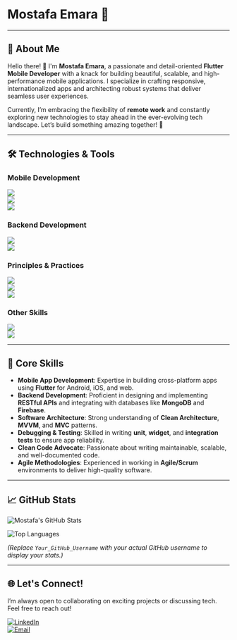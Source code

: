 # Mostafa Emara 🌟

---

## 🚀 About Me  
Hello there! 👋 I'm **Mostafa Emara**, a passionate and detail-oriented **Flutter Mobile Developer** with a knack for building beautiful, scalable, and high-performance mobile applications. I specialize in crafting responsive, internationalized apps and architecting robust systems that deliver seamless user experiences.  

Currently, I’m embracing the flexibility of **remote work** and constantly exploring new technologies to stay ahead in the ever-evolving tech landscape. Let’s build something amazing together! 🚀  

---

## 🛠️ Technologies & Tools  

### **Mobile Development**  
![](https://img.shields.io/badge/Framework-Flutter-blue)  
![](https://img.shields.io/badge/State_Management-Provider|BLoC|Redux|GetX-blue)  
![](https://img.shields.io/badge/Testing-Unit|Widget|Integration-blue)  

### **Backend Development**  
![](https://img.shields.io/badge/Backend-Express.js|MongoDB|Firebase-yellowgreen)  
![](https://img.shields.io/badge/API-RESTful|GraphQL-yellowgreen)  

### **Principles & Practices**  
![](https://img.shields.io/badge/Principles-S.O.L.I.D|OOP|DRY-brightgreen)  
![](https://img.shields.io/badge/Architecture-Clean_Architecture|MVVM|MVC-brightgreen)  
![](https://img.shields.io/badge/Design-Responsive|Material_Design|Figma-orange)  

### **Other Skills**  
![](https://img.shields.io/badge/Version_Control-Git|GitHub|GitLab-orange)  
![](https://img.shields.io/badge/CI/CD-GitHub_Actions|Jenkins-orange)  

---

## 🎯 Core Skills  

- **Mobile App Development**: Expertise in building cross-platform apps using **Flutter** for Android, iOS, and web.  
- **Backend Development**: Proficient in designing and implementing **RESTful APIs** and integrating with databases like **MongoDB** and **Firebase**.  
- **Software Architecture**: Strong understanding of **Clean Architecture**, **MVVM**, and **MVC** patterns.  
- **Debugging & Testing**: Skilled in writing **unit**, **widget**, and **integration tests** to ensure app reliability.  
- **Clean Code Advocate**: Passionate about writing maintainable, scalable, and well-documented code.  
- **Agile Methodologies**: Experienced in working in **Agile/Scrum** environments to deliver high-quality software.  

---

## 📈 GitHub Stats  

![Mostafa's GitHub Stats](https://github-readme-stats.vercel.app/api?username=Your_GitHub_Username&show_icons=true&theme=radical)  

![Top Languages](https://github-readme-stats.vercel.app/api/top-langs/?username=Your_GitHub_Username&layout=compact&theme=radical)  

*(Replace `Your_GitHub_Username` with your actual GitHub username to display your stats.)*  

---

## 🌐 Let's Connect!  

I’m always open to collaborating on exciting projects or discussing tech. Feel free to reach out!  

[![LinkedIn](https://img.shields.io/badge/-LinkedIn-0077B5?style=flat&logo=linkedin)](https://www.linkedin.com/in/mostafasaademara/)  
[![Email](https://img.shields.io/badge/-Email-D14836?style=flat&logo=gmail&logoColor=white)](mailto:mostafa.saad.emaara@gmail.com)  
